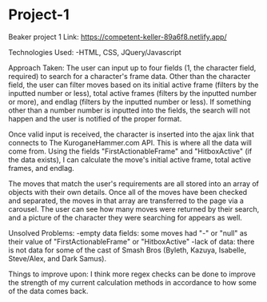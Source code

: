 # Project-1
Beaker project 1
Link: https://competent-keller-89a6f8.netlify.app/

Technologies Used:
-HTML, CSS, JQuery/Javascript

Approach Taken:
The user can input up to four fields (1, the character field, required) to search
for a character's frame data. Other than the character field, the user can filter
moves based on its initial active frame (filters by the inputted number or less),
total active frames (filters by the inputted number or more), and endlag (filters
by the inputted number or less). If something other than a number number is
inputted into the fields, the search will not happen and the user is notified
of the proper format.

Once valid input is received, the character is inserted into the ajax link that
connects to The KuroganeHammer.com API. This is where all the data will come from.
Using the fields "FirstActionableFrame" and "HitboxActive" (if the data exists),
I can calculate the move's initial active frame, total active frames, and endlag.

The moves that match the user's requirements are all stored into an array of
objects with their own details. Once all of the moves have been checked and
separated, the moves in that array are transferred to the page via a carousel.
The user can see how many moves were returned by their search, and a picture of
the character they were searching for appears as well.

Unsolved Problems:
-empty data fields: some moves had "-" or "null" as their value of
"FirstActionableFrame" or "HitboxActive"
-lack of data: there is not data for some of the cast of Smash Bros (Byleth,
Kazuya, Isabelle, Steve/Alex, and Dark Samus).

Things to improve upon:
I think more regex checks can be done to improve the strength of my current
calculation methods in accordance to how some of the data comes back.
